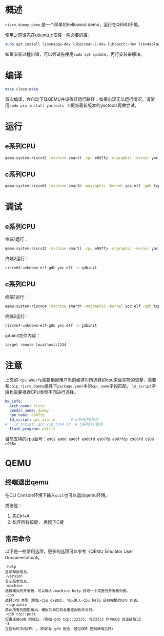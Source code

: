 # 概述

`riscv_dummy_demo` 是一个简单的helloword demo，运行在QEMU环境。

使用之前请先在ubuntu上安装一些必要的库:
```bash
sudo apt install libsnappy-dev libpixman-1-dev libdaxctl-dev libvdeplug-dev libnuma-dev libpmem-dev libaio-dev libgbm-dev libepoxy-dev libjpeg8-dev
```

如果安装过程出错，可以尝试先使用`sudo apt update`，再行安装来解决。

# 编译

```bash
make clean;make
```

首次编译，会自动下载QEMU并设置好运行路径；如果出现无法运行情况，请使用`sudo pip install yoctools -U`更新最新版本的yoctools再做尝试。

# 运行

## e系列CPU

```bash
qemu-system-riscv32 -machine smartl -cpu e907fp -nographic -kernel yoc.elf -gdb tcp::1234
```

## c系列CPU

```bash
qemu-system-riscv64 -machine smarth -nographic -kernel yoc.elf -gdb tcp::1234 -cpu c906fd -m 1G
```

# 调试

## e系列CPU

终端1运行：
```bash
qemu-system-riscv32 -machine smartl -cpu e907fp -nographic -kernel yoc.elf -gdb tcp::1234 -S
```

终端2运行：
```bash
riscv64-unknown-elf-gdb yoc.elf -x gdbinit
```

## c系列CPU

终端1运行：
```bash
qemu-system-riscv64 -machine smarth -nographic -kernel yoc.elf -gdb tcp::1234 -cpu c906fd -m 1G -S
```

终端2运行：
```bash
riscv64-unknown-elf-gdb yoc.elf -x gdbinit
```

gdbinit文件内容：
```
target remote localhost:1234
```

# 注意

上面的`-cpu e907fp`需要根据用户当前编译时所选择的cpu来做实际的调整，需要和`chip_riscv_dummy`组件下`package.yaml`中的`cpu_name`字段匹配。
`ld_script`字段也需要根据CPU类型不同进行选择。

```yaml
hw_info:
  arch_name: riscv
  vendor_name: dummy
  cpu_name: e907fp
  ld_script: gcc_xip.ld       # e系列CPU使用
#   ld_script: gcc_xip_rv64.ld  # c系列CPU使用
  flash_program: nofile
```

目前支持的cpu型号：`e902 e906 e906f e906fd e907fp e907fdp c906fd c908 c908v`

# QEMU

## 终端退出qemu

在CLI Console环境下输入`quit`也可以退出qemu环境。

或者是：
1. 先Ctrl+A
2. 松开所有按键， 再按下C键

## 常用命令

以下是一些常用选项，更多的选项可以参考《QEMU Emulator User Documentation》。
```
-help
显示帮助信息。
-version
显示版本信息。
-machine
选择模拟的开发板，可以输入-machine help 获取一个完整的开发板列表。
-cpu
选择CPU 类型（例如-cpu ck803），可以输入-cpu help 获取完整的CPU 列表。
-nographic
禁止所有的图形输出，模拟的串口将会重定向到命令行。
-gdb tcp::port
设置连接GDB 的端口，（例如-gdb tcp::23333, 将23333 作为GDB 的连接端口）
-S
在启动时冻结CPU ，（例如与-gdb 配合，通过GDB 控制继续执行）
```
